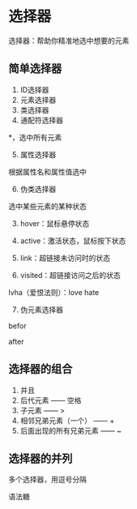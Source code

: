 # 选择器

选择器：帮助你精准地选中想要的元素

## 简单选择器

1. ID选择器
2. 元素选择器
3. 类选择器
4. 通配符选择器

*，选中所有元素

5. 属性选择器

根据属性名和属性值选中

6. 伪类选择器

选中某些元素的某种状态

3) hover：鼠标悬停状态

4) active：激活状态，鼠标按下状态

1) link：超链接未访问时的状态

2) visited：超链接访问之后的状态

lvha（爱恨法则）：love hate

7. 伪元素选择器

befor

after

## 选择器的组合

1. 并且
2. 后代元素 —— 空格
3. 子元素 —— >
4. 相邻兄弟元素（一个） —— +
5. 后面出现的所有兄弟元素 —— ~

## 选择器的并列

多个选择器，用逗号分隔

语法糖